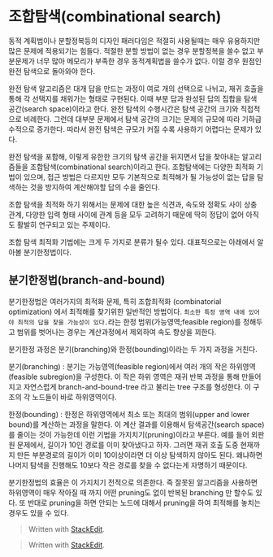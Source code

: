 # 조합탐색(combinational search)

동적 계획법이나 분할정복등의 디자인 패러다임은 적절히 사용될때는 매우 유용하지만 많은 문제에 적용되기는 힘들다. 적절한 분할 방법이 없는 경우 분할정복을 쓸수 없고 부분문제가 너무 많아 메모리가 부족한 경우 동적계획법을 쓸수가 없다. 이럴 경우 원점인 완전 탐색으로 돌아와야 한다. 

완전 탐색 알고리즘은 대개 답을 만드는 과정이 여로 개의 선택으로 나뉘고, 재귀 호출을 통해 각 선택지를 채워가는 형태로 구현된다. 이때 부분 답과 완성된 답의 집합을 탐색 공간(search space)이라고 한다. 
완전 탐색의 수행시간은 탐색 공간의 크기와 직접적으로 비례한다. 그런데 대부분 문제에서 탐색 공간의 크기는 문제의 규모에 따라 기하급수적으로 증가한다. 따라서 완전 탐색은 규모가 커질 수록 사용하기 어렵다는 문제가 있다. 

완전 탐색을 포함해, 이렇게 유한한 크기의 탐색 공간을 뒤지면서 답을 찾아내는 알고리즘들을 조합탐색(combinational search)이라고 한다. 조합탐색에는 다양한 최적화 기법이 있으며, 접근 방법은 다르지만 모두 기본적으로 최적해가 될 가능성이 없는 답을 탐색하는 것을 방지하여 계산해야할 답의 수을 줄인다. 

조합 탐색을 최적화 하기 위해서는 문제에 대한 높은 식견과, 속도와 정확도 사이 상충 관계, 다양한 입력 형태 사이에 관계 등을 모두 고려하기 때문에 딱히 정답이 없어 아직도 활발히 연구되고 있는 주제이다.  

조합 탐색 최적화 기법에는 크게 두 가지로 분류가 될수 있다. 대표적으로는 아래에서 알아볼 분기한정법이다. 

## 분기한정법(branch-and-bound)
분기한정법은 여러가지의 최적화 문제, 특히 조합최적화 (combinatorial optimization) 에서 최적해를 찾기위한 일반적인 방법이다. `최소한 특정 영역 내에 있어야 최적의 답을 찾을 가능성이 있다.`라는 한정 범위(가능영역;feasible region)를 정해두고 범위를 벗어나는 경우는 계산과정에서 제외하여 속도 향상을 꾀한다. 

분기한정 과정은 분기(branching)와 한정(bounding)이라는 두 가지 과정을 거친다. 

분기(branching)
: 분기는 가능영역(feasible region)에서 여러 개의 작은 하위영역(feasible subregion)을 구성한다. 이 작은 하위 영역은 재귀 반복 과정을 통해 만들어지고 자연스럽게 branch-and-bound-tree 라고 불리는 tree 구조를 형성한다. 이 구조의 각 노드들이 바로 하위영역이다.

한정(bounding)
: 한정은 하위영역에서 최소 또는 최대의 범위(upper and lower bound)를 계산하는 과정을 말한다. 이 계산 결과를 이용해서 탐색공간(search space)를 줄이는 것이 가능한데 이런 기법을 가지치기(pruning)이라고 부른다. 
예를 들어 외판원 문제에서, 길이가 10인 경로를 이미 찾아냈다고 하자. 그러면 재귀 호출 도중 현재까지 만든 부분경로의 길이가 이미 10이상이라면 더 이상 탐색하지 않아도 된다. 왜냐하면 나머지 탐색을 진행해도 10보다 작은 경로를 찾을 수 없다는게 자명하기 때문이다. 

 분기한정법의 효율은 이 가지치기  전적으로 의존한다. 즉 잘못된 알고리즘을 사용하면 하위영역이 매우 작아질 때 까지 어떤 pruning도 없이 반복된 branching 만 할수도 있다. 또 반대로 pruning을 하면 안되는 노드에 대해서 pruning을 하여 최적해를 놓치는 경우도 있을 수 있다. 

> Written with [StackEdit](https://stackedit.io/).







> Written with [StackEdit](https://stackedit.io/).
<!--stackedit_data:
eyJoaXN0b3J5IjpbLTE2NjMwMzc5MzgsLTEzODE4NjczNjEsLT
EzNzk0NTcyMTAsOTU5MzYzOTU1LDExNjAxODEyMzYsMTQ3NzIz
NzA5OF19
-->
